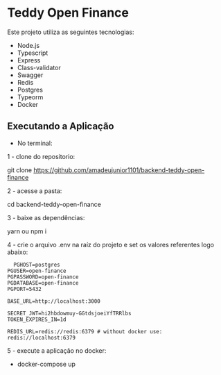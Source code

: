 # Teddy Open Finance

Este projeto utiliza as seguintes tecnologias:

- Node.js
- Typescript
- Express
- Class-validator
- Swagger
- Redis
- Postgres
- Typeorm
- Docker

## Executando a Aplicação

- No terminal:

1 - clone do repositorio: 

  git clone https://github.com/amadeujunior1101/backend-teddy-open-finance

2 - acesse a pasta:

  cd backend-teddy-open-finance

3 - baixe as dependências:

  yarn ou npm i

4 - crie o arquivo .env na raíz do projeto e set os valores referentes logo abaixo:

	  PGHOST=postgres
    PGUSER=open-finance
    PGPASSWORD=open-finance
    PGDATABASE=open-finance
    PGPORT=5432

    BASE_URL=http://localhost:3000

    SECRET_JWT=hi2hbdowmuy-GGtdsjoeiYfTRRlbs
    TOKEN_EXPIRES_IN=1d

    REDIS_URL=redis://redis:6379 # without docker use: redis://localhost:6379

5 - execute a aplicação no docker:

 - docker-compose up

